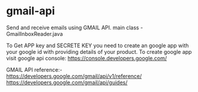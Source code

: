 # gmail-api
Send and receive emails using GMAIL API.  main class - GmailInboxReader.java

To Get APP key and SECRETE KEY you need to create an google app with your google id with providing details of your product.
To create google app visit google api console:
https://console.developers.google.com/

GMAIL API reference:-
https://developers.google.com/gmail/api/v1/reference/
https://developers.google.com/gmail/api/guides/
